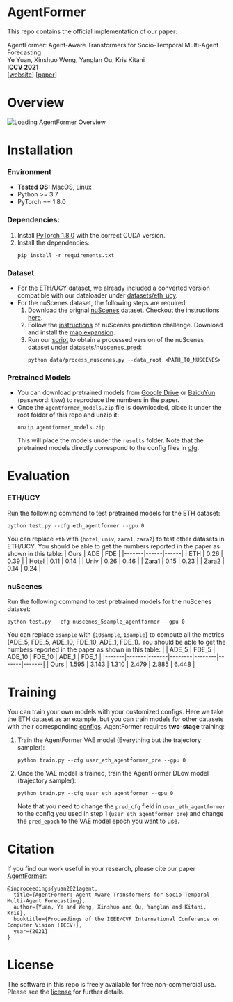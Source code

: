 # AgentFormer
This repo contains the official implementation of our paper:
  
AgentFormer: Agent-Aware Transformers for Socio-Temporal Multi-Agent Forecasting  
Ye Yuan, Xinshuo Weng, Yanglan Ou, Kris Kitani  
**ICCV 2021**  
[[website](https://www.ye-yuan.com/agentformer)] [[paper](https://arxiv.org/abs/2103.14023)]

# Overview
![Loading AgentFormer Overview](https://www.ye-yuan.com/wp-content/uploads/2021/08/agentformer_overview.png "AgentFormer Overview")


# Installation 

### Environment
* **Tested OS:** MacOS, Linux
* Python >= 3.7
* PyTorch == 1.8.0
### Dependencies:
1. Install [PyTorch 1.8.0](https://pytorch.org/get-started/previous-versions/) with the correct CUDA version.
2. Install the dependencies:
    ```
    pip install -r requirements.txt
    ```

### Dataset
* For the ETH/UCY dataset, we already included a converted version compatible with our dataloader under [datasets/eth_ucy](datasets/eth_ucy).
* For the nuScenes dataset, the following steps are required:
  1. Download the orignal [nuScenes](https://www.nuscenes.org/nuscenes) dataset. Checkout the instructions [here](https://github.com/nutonomy/nuscenes-devkit).
  2. Follow the [instructions](https://github.com/nutonomy/nuscenes-devkit#prediction-challenge) of nuScenes prediction challenge. Download and install the [map expansion](https://github.com/nutonomy/nuscenes-devkit#map-expansion).
  3. Run our [script](data/process_nuscenes.py) to obtain a processed version of the nuScenes dataset under [datasets/nuscenes_pred](datasets/nuscenes_pred):
      ```
      python data/process_nuscenes.py --data_root <PATH_TO_NUSCENES>
      ``` 
### Pretrained Models
* You can download pretrained models from [Google Drive](https://drive.google.com/file/d/1-pJrGPCcbaiCpENss5jYzRF_ZFJncFJB/view?usp=sharing) or [BaiduYun](https://pan.baidu.com/s/16tLMEYvE5R2i6pYCzT8dLQ) (password: tisw) to reproduce the numbers in the paper.
* Once the `agentformer_models.zip` file is downloaded, place it under the root folder of this repo and unzip it:
  ```
  unzip agentformer_models.zip
  ```
  This will place the models under the `results` folder. Note that the pretrained models directly correspond to the config files in [cfg](cfg).


# Evaluation
### ETH/UCY
Run the following command to test pretrained models for the ETH dataset:
```
python test.py --cfg eth_agentformer --gpu 0
```
You can replace `eth` with {`hotel`, `univ`, `zara1`, `zara2`} to test other datasets in ETH/UCY. You should be able to get the numbers reported in the paper as shown in this table:
| Ours  | ADE  | FDE  |
|-------|------|------|
| ETH   | 0.26 | 0.39 |
| Hotel | 0.11 | 0.14 |
| Univ  | 0.26 | 0.46 |
| Zara1 | 0.15 | 0.23 |
| Zara2 | 0.14 | 0.24 |

### nuScenes
Run the following command to test pretrained models for the nuScenes dataset:
```
python test.py --cfg nuscenes_5sample_agentformer --gpu 0
```
You can replace `5sample` with {`10sample`, `1sample`} to compute all the metrics (ADE_5, FDE_5, ADE_10, FDE_10, ADE_1, FDE_1). You should be able to get the numbers reported in the paper as shown in this table:
|       | ADE_5 | FDE_5 | ADE_10 | FDE_10 | ADE_1 | FDE_1 |
|-------|-------|-------|--------|--------|-------|-------|
| Ours  | 1.595 | 3.143 |  1.310 |  2.479 | 2.885 | 6.448 |

# Training
You can train your own models with your customized configs. Here we take the ETH dataset as an example, but you can train models for other datasets with their corresponding [configs](cfg). AgentFormer requires **two-stage** training:
1. Train the AgentFormer VAE model (Everything but the trajectory sampler):
    ```
    python train.py --cfg user_eth_agentformer_pre --gpu 0
    ```
2. Once the VAE model is trained, train the AgentFormer DLow model (trajectory sampler):
    ```
    python train.py --cfg user_eth_agentformer --gpu 0
    ```
    Note that you need to change the `pred_cfg` field in `user_eth_agentformer` to the config you used in step 1 (`user_eth_agentformer_pre`) and change the `pred_epoch` to the VAE model epoch you want to use.


# Citation
If you find our work useful in your research, please cite our paper [AgentFormer](https://www.ye-yuan.com/agentformer/):
```
@inproceedings{yuan2021agent,
  title={AgentFormer: Agent-Aware Transformers for Socio-Temporal Multi-Agent Forecasting},
  author={Yuan, Ye and Weng, Xinshuo and Ou, Yanglan and Kitani, Kris},
  booktitle={Proceedings of the IEEE/CVF International Conference on Computer Vision (ICCV)},
  year={2021}
}
```

# License
The software in this repo is freely available for free non-commercial use. Please see the [license](LICENSE) for further details.
